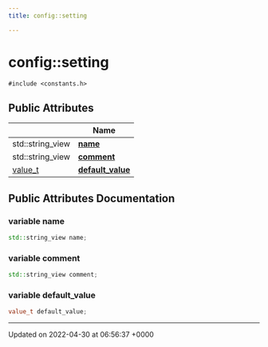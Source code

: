 ```yaml
---
title: config::setting

---
```


# config::setting






`#include <constants.h>`

## Public Attributes

|                | Name           |
| -------------- | -------------- |
| std::string_view | **[name](Classes/structconfig_1_1setting.md#variable-name)**  |
| std::string_view | **[comment](Classes/structconfig_1_1setting.md#variable-comment)**  |
| [value_t](Namespaces/namespaceconfig.md#using-value-t) | **[default_value](Classes/structconfig_1_1setting.md#variable-default-value)**  |

## Public Attributes Documentation

### variable name

```cpp
std::string_view name;
```


### variable comment

```cpp
std::string_view comment;
```


### variable default_value

```cpp
value_t default_value;
```


-------------------------------

Updated on 2022-04-30 at 06:56:37 +0000